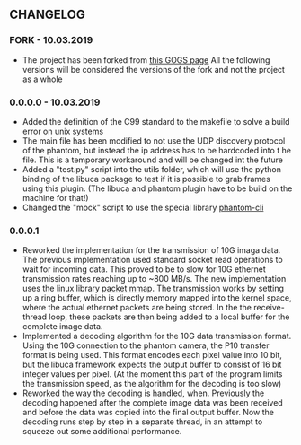 ## CHANGELOG

### FORK - 10.03.2019

- The project has been forked from 
[this GOGS page](https://fuzzy.fzk.de/gogs/UFO-libuca/uca-phantom)
All the following versions will be considered the versions of the fork 
and not the project as a whole

### 0.0.0.0 - 10.03.2019

- Added the definition of the C99 standard to the makefile to solve a 
build error on unix systems
- The main file has been modified to not use the UDP discovery protocol 
of the phantom, but instead the ip address has to be hardcoded into t
he file. This is a temporary workaround and will be changed int the future
- Added a "test.py" script into the utils folder, which will use the 
python binding of the libuca package to test if it is possible to grab 
frames using this plugin. (The libuca and phantom plugin have to be 
build on the machine for that!)
- Changed the "mock" script to use the special library 
[phantom-cli](https://github.com/the16thpythonist/phantom-cli)

### 0.0.0.1 

- Reworked the implementation for the transmission of 10G imaga data. 
The previous implementation used standard socket read operations to wait 
for incoming data. This proved to be to slow for 10G ethernet 
transmission rates reaching up to ~800 MB/s.
The new implementation uses the linux library 
[packet mmap](https://www.kernel.org/doc/Documentation/networking/packet_mmap.txt).
The transmission works by setting up a ring buffer, which is directly 
memory mapped into the kernel space, where the actual ethernet packets 
are being stored. In the the receive-thread loop, these packets are 
then being added to a local buffer for the complete image data.
- Implemented a decoding algorithm for the 10G data transmission format.
Using the 10G connection to the phantom camera, the P10 transfer format 
is being used. This format encodes each pixel value into 10 bit, but 
the libuca framework expects the output buffer to consist of 16 bit 
integer values per pixel.
(At the moment this part of the program limits the transmission speed, 
as the algorithm for the decoding is too slow)
- Reworked the way the decoding is handled, when. Previously the 
decoding happened after the complete image data was been received and 
before the data was copied into the final output buffer. Now the 
decoding runs step by step in a separate thread, in an attempt to 
squeeze out some additional performance.

